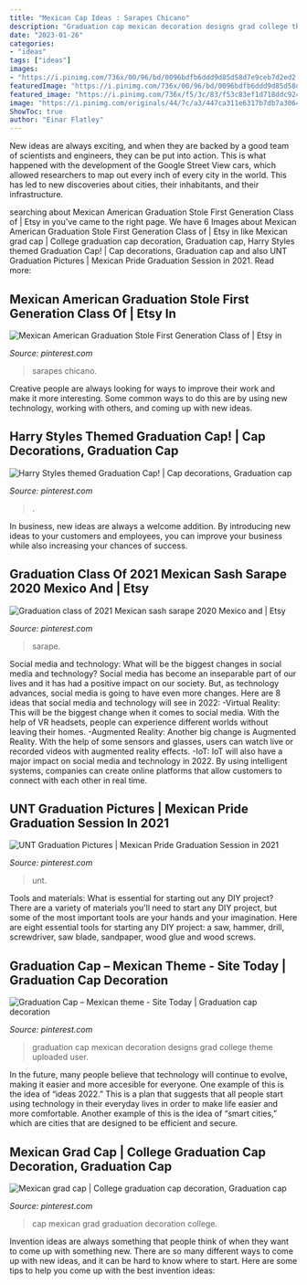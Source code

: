 ```yaml
---
title: "Mexican Cap Ideas : Sarapes Chicano"
description: "Graduation cap mexican decoration designs grad college theme uploaded user"
date: "2023-01-26"
categories:
- "ideas"
tags: ["ideas"]
images:
- "https://i.pinimg.com/736x/00/96/bd/0096bdfb6ddd9d85d58d7e9ceb7d2ed2.jpg"
featuredImage: "https://i.pinimg.com/736x/00/96/bd/0096bdfb6ddd9d85d58d7e9ceb7d2ed2.jpg"
featured_image: "https://i.pinimg.com/736x/f5/3c/83/f53c83ef1d718ddc92417d496914c501.jpg"
image: "https://i.pinimg.com/originals/44/7c/a3/447ca311e6317b7db7a3064f5324a53f.png"
ShowToc: true
author: "Einar Flatley"
---
```



New ideas are always exciting, and when they are backed by a good team of scientists and engineers, they can be put into action. This is what happened with the development of the Google Street View cars, which allowed researchers to map out every inch of every city in the world. This has led to new discoveries about cities, their inhabitants, and their infrastructure.

	

		
searching about Mexican American Graduation Stole First Generation Class of | Etsy in you've came to the right page. We have 6 Images about Mexican American Graduation Stole First Generation Class of | Etsy in like Mexican grad cap | College graduation cap decoration, Graduation cap, Harry Styles themed Graduation Cap! | Cap decorations, Graduation cap and also UNT Graduation Pictures | Mexican Pride Graduation Session in 2021. Read more:
		
    
## Mexican American Graduation Stole First Generation Class Of | Etsy In

<img loading=lazy src="https://i.pinimg.com/originals/41/56/a2/4156a260886ad166f26288b1e775b6ab.jpg" onerror="this.onerror=null;this.src='https://tse4.mm.bing.net/th?id=OIP.uGRR3tUPcIVHROPSIcgAxQHaJ4&amp;pid=15.1';" alt="Mexican American Graduation Stole First Generation Class of | Etsy in">

_Source: pinterest.com_

>sarapes chicano. 

	

Creative people are always looking for ways to improve their work and make it more interesting. Some common ways to do this are by using new technology, working with others, and coming up with new ideas.

    
## Harry Styles Themed Graduation Cap! | Cap Decorations, Graduation Cap

<img loading=lazy src="https://i.pinimg.com/originals/44/7c/a3/447ca311e6317b7db7a3064f5324a53f.png" onerror="this.onerror=null;this.src='https://tse3.mm.bing.net/th?id=OIP.e0V36K5svy-SgLQkDz6flgHaNL&amp;pid=15.1';" alt="Harry Styles themed Graduation Cap! | Cap decorations, Graduation cap">

_Source: pinterest.com_

>. 

	

In business, new ideas are always a welcome addition. By introducing new ideas to your customers and employees, you can improve your business while also increasing your chances of success.

    
## Graduation Class Of 2021 Mexican Sash Sarape 2020 Mexico And | Etsy

<img loading=lazy src="https://i.pinimg.com/originals/a2/7e/1c/a27e1ce4bcefec334f3f77bfd79857a5.jpg" onerror="this.onerror=null;this.src='https://tse3.mm.bing.net/th?id=OIP.TkRTqr-kKqFpiiH-gIjbfQHaJ4&amp;pid=15.1';" alt="Graduation class of 2021 Mexican sash sarape 2020 Mexico and | Etsy">

_Source: pinterest.com_

>sarape. 

	

Social media and technology: What will be the biggest changes in social media and technology?
Social media has become an inseparable part of our lives and it has had a positive impact on our society. But, as technology advances, social media is going to have even more changes. Here are 8 ideas that social media and technology will see in 2022: 
-Virtual Reality: This will be the biggest change when it comes to social media. With the help of VR headsets, people can experience different worlds without leaving their homes. 
-Augmented Reality: Another big change is Augmented Reality. With the help of some sensors and glasses, users can watch live or recorded videos with augmented reality effects. 
-IoT: IoT will also have a major impact on social media and technology in 2022. By using intelligent systems, companies can create online platforms that allow customers to connect with each other in real time.

    
## UNT Graduation Pictures | Mexican Pride Graduation Session In 2021

<img loading=lazy src="https://i.pinimg.com/736x/f5/3c/83/f53c83ef1d718ddc92417d496914c501.jpg" onerror="this.onerror=null;this.src='https://tse4.mm.bing.net/th?id=OIP.u3nKo0C0W0NLfhw7BnhxrAHaLH&amp;pid=15.1';" alt="UNT Graduation Pictures | Mexican Pride Graduation Session in 2021">

_Source: pinterest.com_

>unt. 

	

Tools and materials: What is essential for starting out any DIY project?
There are a variety of materials you'll need to start any DIY project, but some of the most important tools are your hands and your imagination. Here are eight essential tools for starting any DIY project: a saw, hammer, drill, screwdriver, saw blade, sandpaper, wood glue and wood screws.

    
## Graduation Cap – Mexican Theme - Site Today | Graduation Cap Decoration

<img loading=lazy src="https://i.pinimg.com/736x/bd/8d/42/bd8d42a2271fa6da19276ef23db1b5d6.jpg" onerror="this.onerror=null;this.src='https://tse4.mm.bing.net/th?id=OIP.as_pNTdaLZ9lwyD-61qYXwHaJ3&amp;pid=15.1';" alt="Graduation Cap – Mexican theme - Site Today | Graduation cap decoration">

_Source: pinterest.com_

>graduation cap mexican decoration designs grad college theme uploaded user. 

	

In the future, many people believe that technology will continue to evolve, making it easier and more accesible for everyone. One example of this is the idea of “ideas 2022.” This is a plan that suggests that all people start using technology in their everyday lives in order to make life easier and more comfortable. Another example of this is the idea of “smart cities,” which are cities that are designed to be efficient and secure.

    
## Mexican Grad Cap | College Graduation Cap Decoration, Graduation Cap

<img loading=lazy src="https://i.pinimg.com/736x/00/96/bd/0096bdfb6ddd9d85d58d7e9ceb7d2ed2.jpg" onerror="this.onerror=null;this.src='https://tse1.mm.bing.net/th?id=OIP.jukNzC46-4tAnTGI7eSGJwHaJ3&amp;pid=15.1';" alt="Mexican grad cap | College graduation cap decoration, Graduation cap">

_Source: pinterest.com_

>cap mexican grad graduation decoration college. 

	

Invention ideas are always something that people think of when they want to come up with something new. There are so many different ways to come up with new ideas, and it can be hard to know where to start. Here are some tips to help you come up with the best invention ideas:

